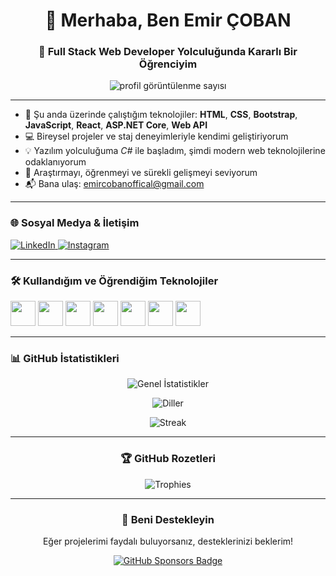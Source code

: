 <h1 align="center">👋 Merhaba, Ben Emir ÇOBAN</h1>
<h3 align="center">🎯 Full Stack Web Developer Yolculuğunda Kararlı Bir Öğrenciyim</h3>

<p align="center">
  <img src="https://komarev.com/ghpvc/?username=emircobanofficial&label=Ziyaretçi&color=0e75b6&style=flat" alt="profil görüntülenme sayısı" />
</p>

---

- 🔭 Şu anda üzerinde çalıştığım teknolojiler: **HTML**, **CSS**, **Bootstrap**, **JavaScript**, **React**, **ASP.NET Core**, **Web API**
- 💻 Bireysel projeler ve staj deneyimleriyle kendimi geliştiriyorum
- 💡 Yazılım yolculuğuma *C#* ile başladım, şimdi modern web teknolojilerine odaklanıyorum
- 🧠 Araştırmayı, öğrenmeyi ve sürekli gelişmeyi seviyorum
- 📬 Bana ulaş: [emircobanoffical@gmail.com](mailto:emircobanoffical@gmail.com)

---

<h3 align="left">🌐 Sosyal Medya & İletişim</h3>
<p align="left">
  <a href="https://www.linkedin.com/in/emircoban/](https://www.linkedin.com/in/emir-%C3%A7oban-4980532a4/" target="_blank">
    <img src="https://img.shields.io/badge/LinkedIn-blue?style=for-the-badge&logo=linkedin" alt="LinkedIn">
  </a>
  <a href="https://instagram.com/xemircobanx" target="_blank">
    <img src="https://img.shields.io/badge/Instagram-E4405F?style=for-the-badge&logo=instagram&logoColor=white" alt="Instagram">
  </a>
</p>

---

<h3 align="left">🛠️ Kullandığım ve Öğrendiğim Teknolojiler</h3>
<p align="left">
  <img src="https://cdn.jsdelivr.net/gh/devicons/devicon/icons/html5/html5-original.svg" width="40" height="40"/>
  <img src="https://cdn.jsdelivr.net/gh/devicons/devicon/icons/css3/css3-original.svg" width="40" height="40"/>
  <img src="https://cdn.jsdelivr.net/gh/devicons/devicon/icons/bootstrap/bootstrap-original.svg" width="40" height="40"/>
  <img src="https://cdn.jsdelivr.net/gh/devicons/devicon/icons/javascript/javascript-original.svg" width="40" height="40"/>
  <img src="https://cdn.jsdelivr.net/gh/devicons/devicon/icons/react/react-original.svg" width="40" height="40"/>
  <img src="https://cdn.jsdelivr.net/gh/devicons/devicon/icons/csharp/csharp-original.svg" width="40" height="40"/>
  <img src="https://cdn.jsdelivr.net/gh/devicons/devicon/icons/dot-net/dot-net-original.svg" width="40" height="40"/>
</p>

---

<h3 align="left">📊 GitHub İstatistikleri</h3>
<p align="center">
  <img src="https://github-readme-stats.vercel.app/api?username=emircobanofficial&show_icons=true&theme=radical&locale=tr" alt="Genel İstatistikler" />
</p>
<p align="center">
  <img src="https://github-readme-stats.vercel.app/api/top-langs/?username=emircobanofficial&layout=compact&theme=radical&locale=tr" alt="Diller" />
</p>
<p align="center">
  <img src="https://github-readme-streak-stats.herokuapp.com/?user=emircobanofficial&theme=radical" alt="Streak" />
</p>

---

<h3 align="center">🏆 GitHub Rozetleri</h3>
<p align="center">
  <img src="https://github-profile-trophy.vercel.app/?username=emircobanofficial&theme=radical&no-frame=true&no-bg=true&margin-w=4" alt="Trophies" />
</p>

---

<h3 align="center">💖 Beni Destekleyin</h3>
<p align="center">Eğer projelerimi faydalı buluyorsanız, desteklerinizi beklerim!</p>

<p align="center">
  <a href="https://github.com/sponsors/EmirCobanOfficial" target="_blank">
    <img src="https://img.shields.io/badge/Sponsor%20Ol-Destek%20Verin-%23ff69b4?style=for-the-badge&logo=githubsponsors" alt="GitHub Sponsors Badge">
  </a>
</p>
